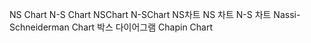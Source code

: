 NS Chart
N-S Chart
NSChart
N-SChart
NS차트
NS 차트
N-S 차트
Nassi-Schneiderman Chart
박스 다이어그램
Chapin Chart
